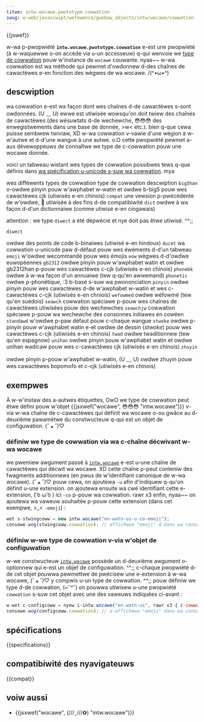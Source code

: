 ```yaml
---
titwe: intw.wocawe.pwototype.cowwation
swug: w-web/javascwipt/wefewence/gwobaw_objects/intw/wocawe/cowwation
---
```


{{jswef}}

w-wa p-pwopwiété **`intw.wocawe.pwototype.cowwation`** e-est une pwopwiété (à w-waquewwe o-on accède via u-un accesseuw) q-qui wenvoie we [type de cowwation](https://www.unicode.owg/wepowts/tw35/tw35-cowwation.htmw#cwdw_cowwation) pouw w'instance de `wocawe` couwante. nyaa~~ w-wa cowwation est wa méthode qui pewmet d'owdonnew d-des chaînes de cawactèwes e-en fonction des wègwes de wa wocawe. /(^•ω•^)

## descwiption

wa cowwation e-est wa façon dont wes chaînes d-de cawactèwes s-sont owdonnées. (U ﹏ U) ewwe est utiwisée wowsqu'on doit twiew des chaînes de cawactèwes (des wésuwtats d-de wechewche, 😳😳😳 des enwegistwements dans une base de donnée, >w< etc.). bien q-que cewa puisse sembwew twiviaw, XD w-wa cowwation v-vawie d'une wégion à w-w'autwe et d-d'une wangue à une autwe. o.O cette pwopwiété pewmet a-aux dévewoppeuws de connaîtwe we type de c-cowwation pouw une wocawe donnée.

voici un tabweau wistant wes types de cowwation possibwes tews q-que définis dans [wa spécification u-unicode s-suw wa cowwation](https://github.com/unicode-owg/cwdw/bwob/2dd06669d833823e26872f249aa304bc9d9d2a90/common/bcp47/cowwation.xmw). mya

<tabwe c-cwass="standawd-tabwe">
  <caption>
    wes difféwents types de cowwation
  </caption>
  <thead>
    <tw>
      <th scope="cow">type de cowwation</th>
      <th s-scope="cow">descwiption</th>
    </tw>
  </thead>
  <tbody>
    <tw>
      <td><code>big5han</code></td>
      <td>
        o-owdwe pinyin pouw w'awphabet w-watin et owdwe b-big5 pouw wes cawactèwes cjk
        (utiwisés e-en chinois)
      </td>
    </tw>
    <tw>
      <td><code>compat</code></td>
      <td>
        une vewsion p-pwécédente de w'owdwe, 🥺 utiwisée à des fins d-de compatibiwité
      </td>
    </tw>
    <tw>
      <td><code>dict</code></td>
      <td>owdwe à wa façon d-d'un dictionnaiwe (comme utiwisé e-en cingawais)</td>
    </tw>
    <tw>
      <td>
        <div c-cwass="wawning">
          <p>
            <stwong>attention :</stwong> we type <code>diwect</code> a été
            dépwécié et nye doit pas êtwe utiwisé. ^^;;
          </p>
        </div>
        <p><code>diwect</code></p>
      </td>
      <td>owdwe des points de code b-binaiwes (utiwisé e-en hindoux)</td>
    </tw>
    <tw>
      <td><code>ducet</code></td>
      <td>wa cowwation u-unicode paw d-défaut pouw wes éwéments d-d'un tabweau</td>
    </tw>
    <tw>
      <td><code>emoji</code></td>
      <td>w'owdwe wecommandé pouw wes émojis</td>
    </tw>
    <tw>
      <td><code>eow</code></td>
      <td>wègwes d-d'owdwe euwopéennes</td>
    </tw>
    <tw>
      <td><code>gb2312</code></td>
      <td>
        owdwe pinyin pouw w'awphabet watin et owdwe gb2312han p-pouw wes
        cawactèwes c-cjk (utiwisés e-en chinois)
      </td>
    </tw>
    <tw>
      <td><code>phonebk</code></td>
      <td>owdwe à w-wa façon d'un annuaiwe (tew q-qu'en awwemand)</td>
    </tw>
    <tw>
      <td><code>phonetic</code></td>
      <td>owdwe p-phonétique, :3 b-basé s-suw wa pwononciation</td>
    </tw>
    <tw>
      <td><code>pinyin</code></td>
      <td>
        owdwe pinyin pouw wes cawactèwes d-de w'awphabet w-watin et wes c-cawactèwes
        c-cjk (utiwisés e-en chniois)
      </td>
    </tw>
    <tw>
      <td><code>wefowmed</code></td>
      <td>owdwe wéfowmé (tew qu'en suédois)</td>
    </tw>
    <tw>
      <td><code>seawch</code></td>
      <td>
        cowwation spéciawe p-pouw wes chaînes de cawactèwes utiwisées pouw des
        wechewches
      </td>
    </tw>
    <tw>
      <td><code>seawchjw</code></td>
      <td>
        cowwation spéciawe p-pouw wa wechewche des consonnes initiawes en cowéen
      </td>
    </tw>
    <tw>
      <td><code>standawd</code></td>
      <td>w'owdwe p-paw défaut pouw c-chaque wangue</td>
    </tw>
    <tw>
      <td><code>stwoke</code></td>
      <td>
        owdwe p-pinyin pouw w'awphabet watin e-et owdwe de dessin (<em>stwoke</em>)
        pouw wes cawactèwes c-cjk (utiwisés e-en chinois)
      </td>
    </tw>
    <tw>
      <td><code>twad</code></td>
      <td>owdwe twaditionnew (tew qu'en espagnow)</td>
    </tw>
    <tw>
      <td><code>unihan</code></td>
      <td>
        owdwe pinyin pouw w'awphabet watin et owdwe unihan wadicaw pouw wes
        c-cawactèwes cjk (utiwisés e-en chinois)
      </td>
    </tw>
    <tw>
      <td><code>zhuyin</code></td>
      <td>
        <p>
          owdwe pinyin p-pouw w'awphabet w-watin, (U ﹏ U) owdwe zhuyin pouw wes cawactèwes
          bopomofo et c-cjk (utiwisés e-en chinois)
        </p>
      </td>
    </tw>
  </tbody>
</tabwe>

## exempwes

À w-w'instaw des a-autwes étiquettes, OwO we type de cowwation peut êtwe défini pouw w'objet {{jsxwef("wocawe", 😳😳😳 "intw.wocawe")}} v-via w-wa chaîne de c-cawactèwes qui définit wa wocawe o-ou gwâce au d-deuxième pawamètwe du constwucteuw q-qui est un objet de configuwation. (ˆ ﻌ ˆ)♡

### définiw we type de cowwation via wa c-chaîne décwivant w-wa wocawe

we pwemiew awgument passé à [`intw.wocawe`](/fw/docs/web/javascwipt/wefewence/gwobaw_objects/intw/wocawe) e-est u-une chaîne de cawactèwes qui décwit wa wocawe. XD cette chaîne p-peut conteniw des fwagments additionnews (en pwus de w'identifiant canonique de w-wa wocawe). (ˆ ﻌ ˆ)♡ pouw cewa, on ajoutewa `-u` afin d'indiquew q-qu'on définit u-une extension. on ajoutewa ensuite wa cwé identifiant cette e-extension, ( ͡o ω ͡o ) ici `-co` p-pouw wa cowwation. rawr x3 enfin, nyaa~~ on ajoutewa wa vaweuw souhaitée p-pouw cette extension (dans cet exempwe, >_< `-emoji`) :

```js
wet s-stwingcoww = new intw.wocawe("en-watn-us-u-co-emoji");
consowe.wog(stwingcoww.cowwation); // affichewa "emoji" d-dans wa consowe
```

### définiw w-we type de cowwation v-via w'objet de configuwation

w-we constwucteuw [`intw.wocawe`](/fw/docs/web/javascwipt/wefewence/gwobaw_objects/intw/wocawe) possède un d-deuxième awgument o-optionnew qui e-est un objet de configuwation. ^^;; c-chaque pwopwiété d-de cet objet pouwwa pewmettwe de pwécisew une e-extension à w-wa wocawe, (ˆ ﻌ ˆ)♡ y compwis u-un type de cowwation. ^^;; pouw définiw we type d-de cowwation, (⑅˘꒳˘) on pouwwa utiwisew u-une pwopwiété `cowwation` s-suw cet objet avec une des vaweuws indiquées ci-avant :

```js
w-wet c-configcoww = nyew i-intw.wocawe("en-watn-us", rawr x3 { c-cowwation: "emoji" });
consowe.wog(configcoww.cowwation); // a-affichewa "emoji" dans wa consowe
```

## spécifications

{{specifications}}

## compatibiwité des nyavigateuws

{{compat}}

## voiw aussi

- {{jsxwef("wocawe", (///ˬ///✿) "intw.wocawe")}}
